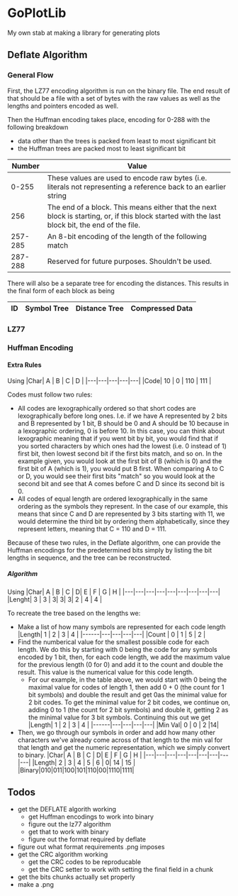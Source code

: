 # GoPlotLib
My own stab at making a library for generating plots

## Deflate Algorithm

### General Flow

First, the LZ77 encoding algorithm is run on the binary file. The end result of that should be a file with a set of bytes with the raw values as well as the lengths and pointers encoded as well. 

Then the Huffman encoding takes place, encoding for 0-288 with the following breakdown

- data other than the trees is packed from least to most significant bit
- the Huffman trees are packed most to least significant bit

|Number|Value|
|----|----|
|0-255|These values are used to encode raw bytes (i.e. literals not representing a reference back to an earlier string|
|256|The end of a block. This means either that the next block is starting, or, if this block started with the last block bit, the end of the file.|
|257-285|An 8-bit encoding of the length of the following match|
|287-288|Reserved for future purposes. Shouldn't be used.|

There will also be a separate tree for encoding the distances. This results in the final form of each block as being 

| ID | Symbol Tree | Distance Tree | Compressed Data|
|--|--|--|--|



### LZ77

### Huffman Encoding

#### Extra Rules

Using
|Char| A | B | C | D |
|---|---|---|---|---|
|Code| 10 | 0 | 110 | 111 |

Codes must follow two rules:
- All codes are lexographically ordered so that short codes are lexographically before long ones. I.e. if we have A represented by 2 bits and B represented by 1 bit, B should be 0 and A should be 10 because in a lexographic ordering, 0 is before 10. In this case, you can think about lexographic meaning that if you went bit by bit, you would find that if you sorted characters by which ones had the lowest (i.e. 0 instead of 1) first bit, then lowest second bit if the first bits match, and so on. In the example given, you would look at the first bit of B (which is 0) and the first bit of A (which is 1), you would put B first. When comparing A to C or D, you would see their first bits "match" so you would look at the second bit and see that A comes before C and D since its second bit is 0.
- All codes of equal length are ordered lexographically in the same ordering as the symbols they represent. In the case of our example, this means that since C and D are represented by 3 bits starting with 11, we would determine the third bit by ordering them alphabetically, since they represent letters, meaning that C = 110 and D = 111.

Because of these two rules, in the Deflate algorithm, one can provide the Huffman encodings for the predetermined bits simply by listing the bit lengths in sequence, and the tree can be reconstructed.

##### Algorithm

Using 
|Char| A | B | C | D| E | F | G | H |
|---|---|---|---|---|---|---|---|---|
|Lenght| 3 | 3 | 3| 3| 3| 2 | 4 | 4 |

To recreate the tree based on the lengths we:
- Make a list of how many symbols are represented for each code length
    |Length| 1 | 2 | 3 | 4 |
    |------|---|---|---|---|
    |Count | 0 | 1 | 5 | 2 |
- Find the numberical value for the smallest possible code for each length. We do this by starting with 0 being the code for any symbols encoded by 1 bit, then, for each code length, we add the maximum value for the previous length (0 for 0) and add it to the count and double the result. This value is the numerical value for this code length. 
    - For our example, in the table above, we would start with 0 being the maximal value for codes of length 1, then add 0 + 0 (the count for 1 bit symbols) and double the result and get 0as the minimal value for 2 bit codes. To get the minimal value for 2 bit codes, we continue on, adding 0 to 1 (the count for 2 bit symbols) and double it, getting 2 as the minimal value for 3 bit symbols. Continuing this out we get
        |Length| 1 | 2 | 3 | 4 |
        |------|---|---|---|---|
        |Min Val| 0 | 0 | 2 |14|
- Then, we go through our symbols in order and add how many other characters we've already come across of that length to the min val for that length and get the numeric representation, which we simply convert to binary.
    |Char| A | B | C | D| E | F | G | H |
    |---|---|---|---|---|---|---|---|---|
    |Length| 2 | 3 | 4 | 5 | 6 | 0| 14 | 15 |
    |Binary|010|011|100|101|110|00|1110|1111|

## Todos
- get the DEFLATE algorith working
    - get Huffman encodings to work into binary
    - figure out the lz77 algorithm
    - get that to work with binary
    - figure out the format required by deflate
- figure out what format requirements .png imposes
- get the CRC algorithm working
    - get the CRC codes to be reproducable
    - get the CRC setter to work with setting the final field in a chunk
- get the bits chunks actually set properly
- make a .png
